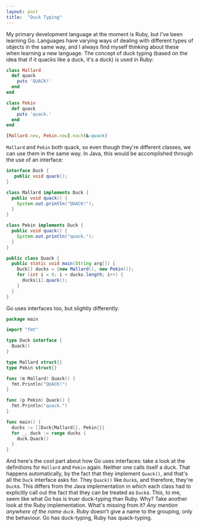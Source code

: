 ```yaml
---
layout: post
title:  "Duck Typing"
---
```

My primary development language at the moment is Ruby, but I've been learning Go.  Languages have varying ways of dealing with different types of objects in the same way, and I always find myself thinking about these when learning a new language.  The concept of duck typing (based on the idea that if it quacks like a duck, it's a duck) is used in Ruby:

```ruby
class Mallard
  def quack
    puts 'QUACK!'
  end
end

class Pekin
  def quack
    puts 'quack.'
  end
end

[Mallard.new, Pekin.new].each(&:quack)
```

`Mallard` and `Pekin` both quack, so even though they're different classes, we can use them in the same way.  In Java, this would be accomplished through the use of an interface:

```java
interface Duck {
   public void quack();
}

class Mallard implements Duck {
  public void quack() {
    System.out.println("QUACK!");
  }
}

class Pekin implements Duck {
  public void quack() {
    System.out.println("quack.");
  }
}

public class Quack {
  public static void main(String arg[]) {
    Duck[] ducks = {new Mallard(), new Pekin()};
    for (int i = 0; i < ducks.length; i++) {
      ducks[i].quack();
    }
  }
}
```

Go uses interfaces too, but slightly differently:

```go
package main

import "fmt"

type Duck interface {
  Quack()
}

type Mallard struct{}
type Pekin struct{}

func (m Mallard) Quack() {
  fmt.Println("QUACK!")
}

func (p Pekin) Quack() {
  fmt.Println("quack.")
}

func main() {
  ducks := []Duck{Mallard{}, Pekin{}}
  for _, duck := range ducks {
    duck.Quack()
  }
}
```

And here's the cool part about how Go uses interfaces:  take a look at the definitions for `Mallard` and `Pekin` again.  Neither one calls itself a duck.  That happens automatically, by the fact that they implement `Quack()`, and that's all the `Duck` interface asks for.  They `Quack()` like `Duck`s, and therefore, they're `Duck`s.  This differs from the Java implementation in which each class had to explicitly call out the fact that they can be treated as `Duck`s.  This, to me, seem like what Go has is truer duck-typing than Ruby.  Why?  Take another look at the Ruby implementation.  What's missing from it? _Any mention anywhere of the name `duck`_.  Ruby doesn't give a name to the grouping, only the behaviour.  Go has duck-typing, Ruby has quack-typing.
